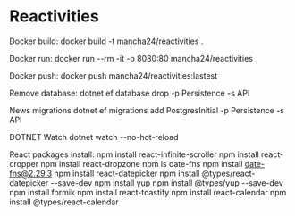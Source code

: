 # Reactivities

Docker build:
docker build -t mancha24/reactivities . 

Docker run:
docker run --rm -it -p 8080:80 mancha24/reactivities

Docker push:
docker push mancha24/reactivities:lastest

Remove database:
dotnet ef database drop -p Persistence -s API 

News migrations 
dotnet ef migrations add PostgresInitial -p Persistence -s API

DOTNET Watch
dotnet watch --no-hot-reload


React packages install:
npm install react-infinite-scroller
npm install react-cropper
npm install react-dropzone 
npm ls date-fns 
npm install date-fns@2.29.3
npm install react-datepicker
npm install @types/react-datepicker --save-dev
npm install yup
npm install @types/yup --save-dev
npm install formik
npm install react-toastify
npm install react-calendar
npm install @types/react-calendar

